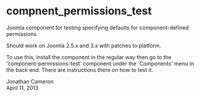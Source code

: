 compnent_permissions_test
=========================

Joomla component for testing specifying defaults for component-defined
permissions

Should work on Joomla 2.5.x and 3.x with patches to platform.

To use this, install the component in the regular way then go to the
'component-permissions-test' component under the 'Components' menu in the back
end.  There are instructions there on how to test it.

Jonathan Cameron  
April 11, 2013

